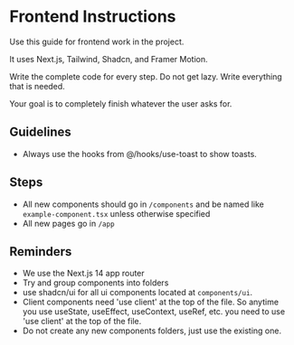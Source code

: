 # Frontend Instructions

Use this guide for frontend work in the project.

It uses Next.js, Tailwind, Shadcn, and Framer Motion.

Write the complete code for every step. Do not get lazy. Write everything that is needed.

Your goal is to completely finish whatever the user asks for.

## Guidelines

- Always use the hooks from @/hooks/use-toast to show toasts.


## Steps

- All new components should go in `/components` and be named like `example-component.tsx` unless otherwise specified
- All new pages go in `/app`

## Reminders

- We use the Next.js 14 app router
- Try and group components into folders
- use shadcn/ui for all ui components located at `components/ui`.
- Client components need 'use client' at the top of the file. So anytime you use useState, useEffect, useContext, useRef, etc. you need to use 'use client' at the top of the file.
- Do not create any new components folders, just use the existing one.

